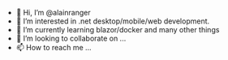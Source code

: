 - 👋 Hi, I’m @alainranger
- 👀 I’m interested in .net desktop/mobile/web development.  
- 🌱 I’m currently learning blazor/docker and many other things
- 💞️ I’m looking to collaborate on ...
- 📫 How to reach me ...

<!---
alainranger/alainranger is a ✨ special ✨ repository because its `README.md` (this file) appears on your GitHub profile.
You can click the Preview link to take a look at your changes.
--->
